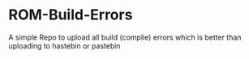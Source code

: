 # ROM-Build-Errors
A simple Repo to upload all build (complie) errors which is better than uploading to hastebin or pastebin
